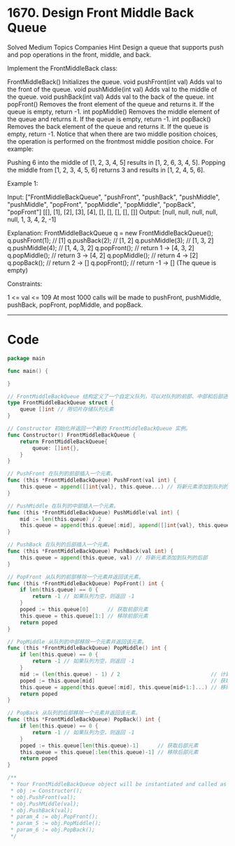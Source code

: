 # 1670. Design Front Middle Back Queue

Solved
Medium
Topics
Companies
Hint
Design a queue that supports push and pop operations in the front, middle, and back.

Implement the FrontMiddleBack class:

FrontMiddleBack() Initializes the queue.
void pushFront(int val) Adds val to the front of the queue.
void pushMiddle(int val) Adds val to the middle of the queue.
void pushBack(int val) Adds val to the back of the queue.
int popFront() Removes the front element of the queue and returns it. If the queue is empty, return -1.
int popMiddle() Removes the middle element of the queue and returns it. If the queue is empty, return -1.
int popBack() Removes the back element of the queue and returns it. If the queue is empty, return -1.
Notice that when there are two middle position choices, the operation is performed on the frontmost middle position choice. For example:

Pushing 6 into the middle of [1, 2, 3, 4, 5] results in [1, 2, 6, 3, 4, 5].
Popping the middle from [1, 2, 3, 4, 5, 6] returns 3 and results in [1, 2, 4, 5, 6].

Example 1:

Input:
["FrontMiddleBackQueue", "pushFront", "pushBack", "pushMiddle", "pushMiddle", "popFront", "popMiddle", "popMiddle", "popBack", "popFront"]
[[], [1], [2], [3], [4], [], [], [], [], []]
Output:
[null, null, null, null, null, 1, 3, 4, 2, -1]

Explanation:
FrontMiddleBackQueue q = new FrontMiddleBackQueue();
q.pushFront(1); // [1]
q.pushBack(2); // [1, 2]
q.pushMiddle(3); // [1, 3, 2]
q.pushMiddle(4); // [1, 4, 3, 2]
q.popFront(); // return 1 -> [4, 3, 2]
q.popMiddle(); // return 3 -> [4, 2]
q.popMiddle(); // return 4 -> [2]
q.popBack(); // return 2 -> []
q.popFront(); // return -1 -> [] (The queue is empty)

Constraints:

1 <= val <= 109
At most 1000 calls will be made to pushFront, pushMiddle, pushBack, popFront, popMiddle, and popBack.

---

# Code

```go
package main

func main() {

}

// FrontMiddleBackQueue 结构定义了一个自定义队列，可以对队列的前部、中部和后部进行操作。
type FrontMiddleBackQueue struct {
	queue []int // 用切片存储队列元素
}

// Constructor 初始化并返回一个新的 FrontMiddleBackQueue 实例。
func Constructor() FrontMiddleBackQueue {
	return FrontMiddleBackQueue{
		queue: []int{},
	}
}

// PushFront 在队列的前部插入一个元素。
func (this *FrontMiddleBackQueue) PushFront(val int) {
	this.queue = append([]int{val}, this.queue...) // 将新元素添加到队列的前部
}

// PushMiddle 在队列的中部插入一个元素。
func (this *FrontMiddleBackQueue) PushMiddle(val int) {
	mid := len(this.queue) / 2                                                        // 计算中间位置的索引
	this.queue = append(this.queue[:mid], append([]int{val}, this.queue[mid:]...)...) // 在中间位置插入新元素
}

// PushBack 在队列的后部插入一个元素。
func (this *FrontMiddleBackQueue) PushBack(val int) {
	this.queue = append(this.queue, val) // 将新元素添加到队列的后部
}

// PopFront 从队列的前部移除一个元素并返回该元素。
func (this *FrontMiddleBackQueue) PopFront() int {
	if len(this.queue) == 0 {
		return -1 // 如果队列为空，则返回 -1
	}
	poped := this.queue[0]      // 获取前部元素
	this.queue = this.queue[1:] // 移除前部元素
	return poped
}

// PopMiddle 从队列的中部移除一个元素并返回该元素。
func (this *FrontMiddleBackQueue) PopMiddle() int {
	if len(this.queue) == 0 {
		return -1 // 如果队列为空，则返回 -1
	}
	mid := (len(this.queue) - 1) / 2                             // 计算中间位置的索引
	poped := this.queue[mid]                                     // 获取中间元素
	this.queue = append(this.queue[:mid], this.queue[mid+1:]...) // 移除中间元素
	return poped
}

// PopBack 从队列的后部移除一个元素并返回该元素。
func (this *FrontMiddleBackQueue) PopBack() int {
	if len(this.queue) == 0 {
		return -1 // 如果队列为空，则返回 -1
	}
	poped := this.queue[len(this.queue)-1]      // 获取后部元素
	this.queue = this.queue[:len(this.queue)-1] // 移除后部元素
	return poped
}

/**
 * Your FrontMiddleBackQueue object will be instantiated and called as such:
 * obj := Constructor();
 * obj.PushFront(val);
 * obj.PushMiddle(val);
 * obj.PushBack(val);
 * param_4 := obj.PopFront();
 * param_5 := obj.PopMiddle();
 * param_6 := obj.PopBack();
 */
```
